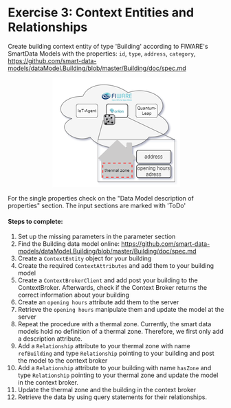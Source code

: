 # Exercise 3: Context Entities and Relationships

Create building context entity of type 'Building' according to FIWARE's
SmartData Models with the properties: `id`, `type`, `address`, `category`,
https://github.com/smart-data-models/dataModel.Building/blob/master/Building/doc/spec.md

<p align="center">
  <img src="https://raw.githubusercontent.com/RWTH-EBC/FiLiP/139-Add-images-to-tutorials/tutorials/ngsi_v2/e3_context_entities/tutorials_ngsi_v2-Exercise3.drawio.png" alt="Context 
entities"/>
</p>


For the single properties check on the "Data Model description of
properties" section. The input sections are marked with 'ToDo'

#### Steps to complete:
1. Set up the missing parameters in the parameter section
2. Find the Building data model online:
   https://github.com/smart-data-models/dataModel.Building/blob/master/Building/doc/spec.md
3. Create a `ContextEntity` object for your building
4. Create the required `ContextAttributes` and add them to your building model
5. Create a `ContextBrokerClient` and add post your building to the
   ContextBroker. Afterwards, check if the Context Broker returns the
   correct information about your building
6. Create an `opening hours` attribute add them to the server
7. Retrieve the `opening hours` manipulate them and update the model at the
   server
8. Repeat the procedure with a thermal zone. Currently, the smart data
   models hold no definition of a thermal zone. Therefore, we first only add a
   description attribute.
9. Add a `Relationship` attribute to your thermal zone with name
   `refBuilding` and type `Relationship` pointing to your building and post
   the model to the context broker
10. Add a `Relationship` attribute to your building with name
   `hasZone` and type `Relationship` pointing to your thermal zone and
   update the model in the context broker.
11. Update the thermal zone and the building in the context broker
12. Retrieve the data by using query statements for their relationships.